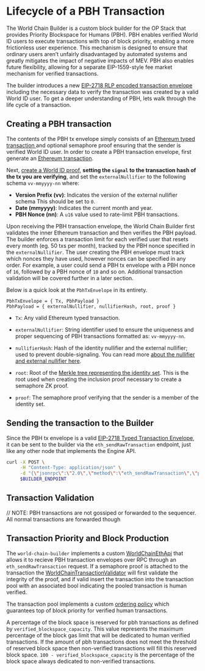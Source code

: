 # Lifecycle of a PBH Transaction

The World Chain Builder is a custom block builder for the OP Stack that provides Priority Blockspace for Humans (PBH). PBH enables verified World ID users to execute transactions with top of block priority, enabling a more frictionless user experience. This mechanism is designed to ensure that ordinary users aren’t unfairly disadvantaged by automated systems and greatly mitigates the impact of negative impacts of MEV. PBH also enables future flexibility, allowing for a separate EIP-1559-style fee market mechanism for verified transactions.

The builder introduces a new [EIP-2718 RLP encoded transaction envelope](https://eips.ethereum.org/EIPS/eip-2718) including the necessary data to verify the transaction was created by a valid World ID user. To get a deeper understanding of PBH, lets walk through the life cycle of a transaction. 


## Creating a PBH transaction

The contents of the PBH tx envelope simply consists of an [Ethereum typed transaction ](https://eips.ethereum.org/EIPS/eip-2718) and optional semaphore proof ensuring that the sender is verified World ID user. In order to create a PBH transaction envelope, first generate an [Ethereum transaction](https://ethereum.org/en/developers/docs/transactions/).

Next, [create a World ID proof](), **setting the `signal` to the transaction hash of the tx you are verifying**, and set the `externalNullifier` to the following schema `vv-mmyyyy-nn` where:

- **Version Prefix (vv)**: Indicates the version of the external nullifier schema This should be set to `0`.
- **Date (mmyyyy)**: Indicates the current month and year.
- **PBH Nonce (nn)**: A `u16` value used to rate-limit PBH transactions. 

Upon receiving the PBH transaction envelope, the World Chain Builder first validates the inner Ethereum transaction and then verifies the PBH payload. The builder enforces a transaction limit for each verified user that resets every month (eg. 50 txs per month), tracked by the PBH nonce specified in the `externalNullifier`. The user creating the PBH envelope must track which nonces they have used, however nonces can be specified in any order. For example, a user could send a PBH tx envelope with a PBH nonce of `16`, followed by a PBH nonce of `10` and so on. Additional transaction validation will be covered further in a later section. 

Below is a quick look at the `PbhTxEnvelope` in its entirety.

```
PbhTxEnvelope = { Tx, PbhPayload }
PbhPayload = { externalNullifier, nullifierHash, root, proof }
```
- `Tx`: Any valid Ethereum typed transaction.
- `externalNullifier`: String identifier used to ensure the uniqueness and proper sequencing of PBH transactions formatted as: `vv-mmyyyy-nn`.

- `nullifierHash`: Hash of the identity nullifier and the external nullifier; used to prevent double-signaling. You can read more [about the nullifier and external nullifier here](https://docs.world.org/world-id/further-reading/protocol-internals#external-nullifier).

- `root`: Root of the [Merkle tree representing the identity set](https://docs.world.org/world-id/further-reading/protocol-internals#signup-sequencer). This is the root used when creating the inclusion proof necessary to create a semaphore ZK proof.

- `proof`: The semaphore proof verifying that the sender is a member of the identity set.


## Sending the transaction to the Builder

Since the PBH tx envelope is a valid [EIP-2718 Typed Transaction Envelope](https://eips.ethereum.org/EIPS/eip-2718), it can be sent to the builder via the `eth_sendRawTransaction` endpoint, just like any other node that implements the Engine API. 

```bash
curl -X POST \
     -H "Content-Type: application/json" \
     -d "{\"jsonrpc\":\"2.0\",\"method\":\"eth_sendRawTransaction\",\"params\":[\"$PBH_TX_BYTES\"],\"id\":480}" \
     $BUILDER_ENDPOINT
```



## Transaction Validation
// NOTE: PBH transactions are not gossiped or forwarded to the sequencer. All normal transactions are forwarded though


## Transaction Priority and Block Production

The `world-chain-builder` implements a custom [WorldChainEthApi](https://github.com/worldcoin/world-chain/blob/c44417727fcf510597aaf247dc1e2d8dca03a3b7/world-chain-builder/src/rpc/mod.rs#L52) that allows it to recieve PBH transaction envelopes over RPC through an `eth_sendRawTransaction` request. If a semaphore proof is attached to the transaction the [WorldChainTransactionValidator](https://github.com/worldcoin/world-chain/blob/c44417727fcf510597aaf247dc1e2d8dca03a3b7/world-chain-builder/src/pool/validator.rs#L37) will first validate the integrity of the proof, and if valid insert the transaction into the transaction pool with an associated bool indicating the pooled transaction is human verified. 

The transaction pool implements a custom [ordering policy](https://github.com/worldcoin/world-chain/blob/c44417727fcf510597aaf247dc1e2d8dca03a3b7/world-chain-builder/src/pool/ordering.rs#L10) which guarantees top of block priority for verified human transactions. 

A percentage of the block space is reserved for pbh transactions as defined by `verified_blockspace_capacity`. This value represents the maximum percentage of the block gas limit that will be dedicated to human verified transactions. If the amount of pbh transactions does not meet the threshold of reserved block space then non-verified transactions will fill this reserved block space. `100 - verified_blockspace_capacity` is the percentage of the block space always dedicated to non-verified transactions.

